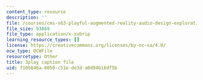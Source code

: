 ```yaml
---
content_type: resource
description: ''
file: /courses/cms-s63-playful-augmented-reality-audio-design-exploration-fall-2019/f105646a8050c51ede3da0d94b16df5b_n7dryYNOA_U.srt
file_size: 93869
file_type: application/x-subrip
learning_resource_types: []
license: https://creativecommons.org/licenses/by-nc-sa/4.0/
ocw_type: OCWFile
resourcetype: Other
title: 3play caption file
uid: f105646a-8050-c51e-de3d-a0d94b16df5b
---
```

